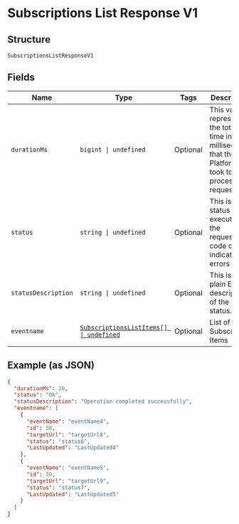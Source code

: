 
# Subscriptions List Response V1

## Structure

`SubscriptionsListResponseV1`

## Fields

| Name | Type | Tags | Description |
|  --- | --- | --- | --- |
| `durationMs` | `bigint \| undefined` | Optional | This value represents the total time in milliseconds that the Platform took to process the request. |
| `status` | `string \| undefined` | Optional | This is the status of executing the request.&nbsp;A code of ‘Ok’ indicates no errors |
| `statusDescription` | `string \| undefined` | Optional | This is a plain English description of the status. |
| `eventname` | [`SubscriptionsListItems[] \| undefined`](../../doc/models/subscriptions-list-items.md) | Optional | List of Subscription Items |

## Example (as JSON)

```json
{
  "durationMs": 20,
  "status": "Ok",
  "statusDescription": "Operation completed successfully",
  "eventname": [
    {
      "eventName": "eventName4",
      "id": 58,
      "targetUrl": "targetUrl8",
      "status": "status6",
      "LastUpdated": "LastUpdated4"
    },
    {
      "eventName": "eventName5",
      "id": 59,
      "targetUrl": "targetUrl9",
      "status": "status7",
      "LastUpdated": "LastUpdated5"
    }
  ]
}
```

